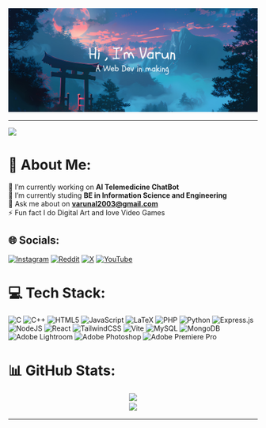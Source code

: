 <div align="center">
  <img src="banner.png"  />
</div>
<hr>

[![](https://visitcount.itsvg.in/api?id=varun-al&icon=0&color=0)](https://visitcount.itsvg.in)
# 💫 About Me:
🔭 I’m currently working on **AI Telemedicine ChatBot**<br>
🌱 I’m currently studing **BE in Information Science and Engineering**<br>
💬 Ask me about on **varunal2003@gmail.com**<br>
⚡ Fun fact I do Digital Art and love Video Games


## 🌐 Socials:
[![Instagram](https://img.shields.io/badge/Instagram-%23E4405F.svg?logo=Instagram&logoColor=white)](https://instagram.com/varun_a.l) 
[![Reddit](https://img.shields.io/badge/Reddit-%23FF4500.svg?logo=Reddit&logoColor=white)](https://reddit.com/user/Vexy_04) 
[![X](https://img.shields.io/badge/X-black.svg?logo=X&logoColor=white)](https://x.com/varun_al) 
[![YouTube](https://img.shields.io/badge/YouTube-%23FF0000.svg?logo=YouTube&logoColor=white)](https://youtube.com/@Vexy_04) 

# 💻 Tech Stack:
![C](https://img.shields.io/badge/c-%2300599C.svg?style=for-the-badge&logo=c&logoColor=white) 
![C++](https://img.shields.io/badge/c++-%2300599C.svg?style=for-the-badge&logo=c%2B%2B&logoColor=white) 
![HTML5](https://img.shields.io/badge/html5-%23E34F26.svg?style=for-the-badge&logo=html5&logoColor=white) 
![JavaScript](https://img.shields.io/badge/javascript-%23323330.svg?style=for-the-badge&logo=javascript&logoColor=%23F7DF1E) 
![LaTeX](https://img.shields.io/badge/latex-%23008080.svg?style=for-the-badge&logo=latex&logoColor=white) 
![PHP](https://img.shields.io/badge/php-%23777BB4.svg?style=for-the-badge&logo=php&logoColor=white) 
![Python](https://img.shields.io/badge/python-3670A0?style=for-the-badge&logo=python&logoColor=ffdd54) 
![Express.js](https://img.shields.io/badge/express.js-%23404d59.svg?style=for-the-badge&logo=express&logoColor=%2361DAFB) 
![NodeJS](https://img.shields.io/badge/node.js-6DA55F?style=for-the-badge&logo=node.js&logoColor=white) 
![React](https://img.shields.io/badge/react-%2320232a.svg?style=for-the-badge&logo=react&logoColor=%2361DAFB) 
![TailwindCSS](https://img.shields.io/badge/tailwindcss-%2338B2AC.svg?style=for-the-badge&logo=tailwind-css&logoColor=white) 
![Vite](https://img.shields.io/badge/vite-%23646CFF.svg?style=for-the-badge&logo=vite&logoColor=white) 
![MySQL](https://img.shields.io/badge/mysql-4479A1.svg?style=for-the-badge&logo=mysql&logoColor=white) 
![MongoDB](https://img.shields.io/badge/MongoDB-%234ea94b.svg?style=for-the-badge&logo=mongodb&logoColor=white) 
![Adobe Lightroom](https://img.shields.io/badge/Adobe%20Lightroom-31A8FF.svg?style=for-the-badge&logo=Adobe%20Lightroom&logoColor=white) 
![Adobe Photoshop](https://img.shields.io/badge/adobe%20photoshop-%2331A8FF.svg?style=for-the-badge&logo=adobe%20photoshop&logoColor=white) 
![Adobe Premiere Pro](https://img.shields.io/badge/Adobe%20Premiere%20Pro-9999FF.svg?style=for-the-badge&logo=Adobe%20Premiere%20Pro&logoColor=white)

# 📊 GitHub Stats:
<div align="center">
    <img src="https://github-readme-stats.vercel.app/api?username=varun-al&theme=dark&hide_border=false&include_all_commits=false&count_private=true" /><br/>
    <!-- <img src="https://github-readme-streak-stats.herokuapp.com/?user=varun-al&theme=dark&hide_border=false" /><br/> -->
    <img src="https://github-readme-stats.vercel.app/api/top-langs/?username=varun-al&theme=dark&hide_border=false&include_all_commits=false&count_private=true&layout=compact" />
</div>



<!-- ### ✍️ Random Dev Quote
![](https://quotes-github-readme.vercel.app/api?type=horizontal&theme=radical) -->

---